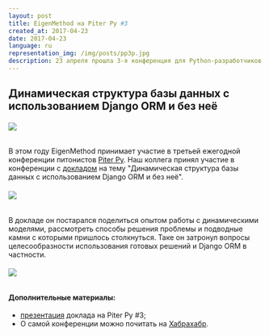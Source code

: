 ```yaml
---
layout: post
title: EigenMethod на Piter Py #3
created_at: 2017-04-23
date: 2017-04-23
language: ru
representation_img: /img/posts/pp3p.jpg
description: 23 апреля прошла 3-я конференция для Python-разработчиков на Неве
---
```


## Динамическая структура базы данных c использованием Django ORM и без неё

###### ![](/img/posts/pp3.jpg)

В этом году EigenMethod принимает участие в третьей ежегодной конференции питонистов [Piter Py][ppy]. Наш коллега принял участие в конференции с [докладом][doc] на тему "Динамическая структура базы данных c использованием Django ORM и без неё".  

###### ![](/img/posts/ppy1.jpg)  

В докладе он постарался поделиться опытом работы с динамическими моделями, рассмотреть способы решения проблемы и подводные камни с которыми пришлось столкнуться. Таке он затронул вопросы целесообразности использования готовых решений и Django ORM в частности.  

###### ![](/img/posts/ppy2.jpg)  

#### **Дополнительные материалы:**   

* [презентация][pres] доклада на Piter Py #3;  
* О самой конференции можно почитать на [Хабрахабр][habr].  

[//]: #
   [ppy]: <http://it-sobytie.ru/events/5862#tabs-anons>
   [doc]: <http://it-sobytie.ru/events/5862?dialog_id=39ffba068a3544ace88b77920e437ee7&#tabs-programm>
   [habr]: <https://habrahabr.ru/post/282656/>
   [pres]: <http://eigenmethod.ru/pres/PiterPy.pdf>
